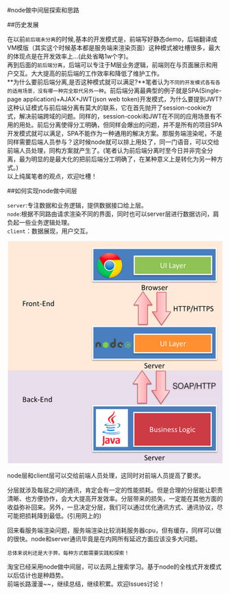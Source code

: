 #node做中间层探索和思路

##历史发展

在以前`前后端未分离`的时候,基本的开发模式是，前端写好静态demo，后端翻译成VM模版（其实这个时候基本都是服务端来渲染页面）这种模式被吐槽很多，最大的体现点是在开发效率上...(此处省略1w个字)。  
再到后面的`前后端分离`，后端可以专注于M层业务逻辑，前端则在与页面展示和用户交互。大大提高的前后端的工作效率和降低了维护工作。  
**为什么要前后端分离,是否这种模式就可以满足?**笔者认为`不同的开发模式各有各的适用场景，没有哪一种完全取代另外一种`。前后端分离最典型的例子就是SPA(Single-page application)+AJAX+JWT(json web token)开发模式，为什么要提到JWT?这种认证模式与前后端分离有莫大的联系，它在首先抛开了session-cookie方式，解决前端跨域的问题。同样的，session-cooki和JWT在不同的应用场景有不用的用处。前后分离使得分工明确，但同样会爆出的问题，并不是所有的项目SPA开发模式就可以满足，SPA不能作为一种通用的解决方案。那服务端渲染呢，不是同样需要后端人员参与？这时候node就可以排上用处了，同一门语音，可以交给前端人员处理，同构方案就产生了。(笔者认为前后端分离时至今日并非完全分离，最为明显的是最大化的把前后端分工明确了，在某种意义上是转化为另一种方式。)  
以上纯属笔者的观点，欢迎吐槽！

##如何实现node做中间层

`server`:专注数据和业务逻辑，提供数据接口给上层。  
`node`:根据不同路由请求渲染不同的界面，同时也可以server层进行数据访问，肩负起一些业务逻辑处理。  
`client`：数据展现，用户交互。  

![node做中间层架构图](https://raw.githubusercontent.com/Mrlyjoutlook/react-isomorphic/master/doc/images/node.png)

node层和client层可以交给前端人员处理，这同时对前端人员提高了要求。 

分层就涉及每层之间的通讯，肯定会有一定的性能损耗。但是合理的分层能让职责清晰、也方便协作，会大大提高开发效率。分层带来的损失，一定能在其他方面的收益弥补回来。另外，一旦决定分层，我们可以通过优化通讯方式、通讯协议，尽可能把损耗降到最低。(引用网上的)

回来看服务端渲染问题，服务端渲染比较消耗服务器cpu，但有缓存，同样可以做的很快。node和server通讯毕竟是在内网所有延迟方面应该没多大问题。  

```
总体来说利还是大于弊。每种方式都需要实践和探索！
```

淘宝已经采用node做中间层，可以去网上搜索学习。基于node的全栈式开发模式以后估计也是种趋势。  
前端长路漫漫~~，继续总结，继续积累。欢迎lssues讨论！
